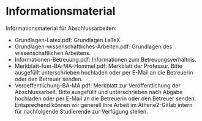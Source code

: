 # Informationsmaterial

Informationsmaterial für Abschlussarbeiten:

* Grundlagen-Latex.pdf: Grundlagen LaTeX.
* Grundlagen-wissenschaftliches-Arbeiten.pdf: Grundlagen des wissenschaftlichen Arbeitens.
* Informationen-Betreuung.pdf: Informationen zum Betreuungsverhältnis.
* Merkblatt-fuer-BA-MA-Hommel.pdf: Merkblatt der Professur. Bitte ausgefüllt unterschrieben hochladen oder per E-Mail an die Betreuerin oder den Betreuer senden.
* Veroeffentlichung-BA-MA.pdf: Merkblatt zur Veröffentlichung der Abschlussarbeit. Bitte ausgefüllt und unterschrieben nach Abgabe hochladen oder per E-Mail an die Betreuerin oder den Betreuer senden. Entsprechend können wir generell Ihre Arbeit im Athene2-Gitlab intern für nachfolgende Studierende zur Verfügung stellen.
